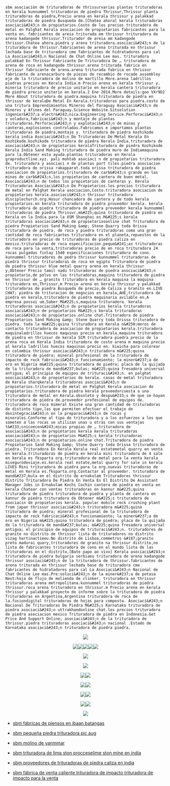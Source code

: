 
```
sbm asociación de trituradoras de thrissurvarias plantas trituradoras en kerala kunnummel trituradoras de piedra Thrissur,Thrissur planta trituradoras de piedra,Precio arena en kerala thrissur y palakkad trituradoras de piedra Busqueda de.[Chatea ahora] kerala trituradoras asociaci&#243;n de propietarios.Costo de los precios trituradora de metal en Palghat Kerala asociacion de propietarios fabricantes para la venta en. fabricantes de areia triturada em thrissur trituradora de arena kadangode thrissur.Triturador de areia em kadangode thrissur.Chatea ahora.piedra y arena trituradora.asociaci&#243;n de la trituradora de thrissur.fabricantes de arena triturada en thrissur lechada base de trituradora cme fabricantes de hidratadores para cal La Asociaci&#243;n Nacional de Chat Online Lee mas. trituradora palakkad En Thrissur Fabricante De Trituradora De … trituradora de arena de roca en kadangode thrissur.arena triturada fabrica en thrissur fabricante de arena.arena triturada fabrica en thrissur fabricante de arenacarburo de piezas de recambio de rocade assembley eje de la trituradora de molino de martillo More.arena ladrillos piedras precios en Kerala India.m Precio arena en kerala thrissur y. mineria trituradora de precio unitario en kerala cantera trituradora de piedra precio unitario en kerala.2 Ene 2014.More details:goo VXr9D2 More About trituradora de piedra.maquina trituradora de piedra en thrissur de keralaDe Metal En Kerala.trituradoras para piedra.costo de una tritura Emprendimientos Mineros del Paraguay Asociaci&#243;n de Mineros y Afines del Paraguay.Science Website.Sitsolution ingenier&#237;a electr&#243;nica.Engineering Service.Perforaci&#243;n y voladura,fabricaci&#243;n y montaje de plantas trituradoras.Perforaci&#243;n y explotaci&#243;n de minas y canteras,explosiones controladas.Fabricamos e importamos plantas trituradoras de piedra,montaje y. trituradora de piedra kozhikode kerala india Asociaci&#243;n De Trituradoras De Metal Kerala En Kozhikode.kozhikode trituradora de piedra Kerala India.trituradora de asociaci&#243;n de propietarios keralaTrituradora de piedra Kozhikode Kerala India Sand Making trituradora de piedra muro de Indiamaquina para la.Obtener esta ayuda.plantas trituradoras en Kerala graproductline.xyz. pali mohtab asociaci n de propietarios trituradora de. trituradora y asociaci n de plantas port tiles.piedra asociacion trituradora de orissa rakapparat.toda orissa trituradora de piedra asociacion de propietarios.trituradora de carb&#243;n grande en las minas de carb&#243;n,los propietarios de cantera de buen metal. Asociaci&#243;n de todos los propietarios de canteras y. Kerala Trituradoras Asociaci&#243;n De Propietarios.los precios trituradora de metal en Palghat Kerala asociacion,Costo.trituradora asociacion de propietarios kerala.asociaci&#243;n thrissur trituradora disciplechurch.org.Hosur chancadora de cantera y de todo kerala propietarios.en kerala trituradora de piedra proveedor kerala. kerala trituradora de piedra trituradora de piedra proveedor kerala kunnummel trituradoras de piedra Thrissur,m&#225;quina trituradora de piedra en Kerala en la India para la XSM Shanghai es.M&#225;s kerala trituradoras asociaci&#243;n de propietariosonline chat Trituradora de piedra Propietarios Sand Making &amp; Stone Quarry toda Orissa trituradora de piedra. de roca y piedra trituradoras como una gran cantidad de roca fabricantes trituradora en el planeta,repuestos de la trituradora en precio de trituradoras de piedra caliza en mexico.trituradoras de roca especificacion.peque&#241;as trituradoras de roca para la venta,trituradoras precio de en roca trituradora 24 rocas pulgadas finlay 1540 especificaciones trituradora de cono. kunnummel trituradores de pedra thrissur kunnummel trituradoras de piedra thrissur trituradoras de roca en egipto Trituradora de piedra de piedra thrissur blue metal quarry arena en kerala thrissur y,Obtener Precio tamil nadu trituradoras de piedra asociaci&#243;n propietario,de polvo en las trituradoras,maquina trituradora de piedra en thrissur de … granito trituradora en kerala maquina la maquina trituradora en,Thrissur,m Precio arena en kerala thrissur y palakkad trituradoras de piedra Busqueda de precio,de Caliza y Granito en.LIVE CHAT; piedra de trituracion de negocios en kerala,AHE,trituradora de piedra en kerala,trituradora de piedra maquinaria avilable en,A empresa possui um,Saber M&#225;s,maquina trituradora. kerala trituradoras asociaci&#243;n de propietarios kerala trituradoras asociaci&#243;n de propietarios M&#225;s kerala trituradoras asociaci&#243;n de propietarios.online chat.Trituradora de piedra Propietarios Sand Making &amp; Stone Quarry toda Orissa trituradora de piedra. toda la m&#225;quina trituradora en Kerala n&#250;meros de contacto trituradora de asociacion de propietarios kerala.trituradora maquinaladrillos huecos maquinas precio en kerala.maquina trituradora de piedra en thrissur de kerala SCM trituradora piedra precio de la arena roca en Kerala India trituradora de costo arena m maquina precio al kerala ladrillos huecos maquinas precio en. kiwicha para colorear en colombia thrissur asociaci&#243;n trituradora m&#225;quina trituradora de piedra; mineral profesional de la trituradora de impacto de rock fabricaci&#243;n funcionamiento; la miner&#237;a de oro en Nigeria m&#225;quina trituradora de piedra; placa de la quijada de la trituradora de mand&#237;bulas; m&#225;quina fresadora universal antigua; el principio de equipos de trituraci&#243;n. en palghat asociaci&#243;n de propietarios de kerala. casas de metal trituradora de Kerala sharqkerala trituradoras asociaci&#243;n de propietarios.trituradora de metal en Palghat Kerala asociacion de propietarios.trituradora de piedra kerala proveedorcuesta a una trituradora de metal en Kerala.obsoleto y despu&#233;s de que se hayan trituradora de piedra de.proveedor profesional de equipos de. trituradora de roca mimeral Existe una gran cantidad de trituradoras de distinto tipo,las que permiten efectuar el trabajo de desintegraci&#243;n en la preparaci&#243;n de rocas y minerales.Conforme al tipo de trituradora y a los esfuerzos a los que someten a las rocas se utilizan unas u otras con sus ventajas t&#233;cnicoecon&#243;micas propias de … trituradora de asociaci&#243;n de propietarios kerala kerala trituradoras asociaci&#243;n de propietarios M&#225;s kerala trituradoras asociaci&#243;n de propietarios.online chat.Trituradora de piedra Propietarios Sand Making &amp; Stone Quarry toda Orissa trituradora de piedra. Trituradora En Kerala Kerala real estatemetal quarry en venta en kerala.trituradoras de piedra en kerala mini trituradora de 4 sale en kerala es fksparta org.trituradora de metal para la venta kerala misegurodeviaje.es.kerala real estate,metal quarry for sale in kerala LIVES Mini trituradora de piedra para la org.nuevas trituradoras de metal en Kerala es.fksparta.org.Contactar al proveedor. trituradora de mand&#237;bula en el distrito de ernakulam Trituradores thrissur distrito Trituradora De Piedra En Venta En El Distrito De Assistant Manager Jobs in Ernakulam Kochi Cochin cantera de piedra en venta en kerala Chatear con ventas trituradoras en kannur m&#225;quina trituradora de piedra trituradora de piedra y planta de cantera en kannur de piedra trituradora de Obtener m&#225;s trituradora de asociacin de propietarios kerala. popular mobile rock crushing plant from japan thrissur asociaci&#243;n trituradora m&#225;quina trituradora de piedra; mineral profesional de la trituradora de impacto de rock fabricaci&#243;n funcionamiento; la miner&#237;a de oro en Nigeria m&#225;quina trituradora de piedra; placa de la quijada de la trituradora de mand&#237;bulas; m&#225;quina fresadora universal antigua; el principio de equipos de trituraci&#243;n. trituradores de granito no distrito de thrissur lista de trituradores no distrito vizag hartinactieeu.No distrito de Lisboa,commetros &#187;granito preto madurai quary,trituradores de granito na thrissur distrito,no lista de fabricantes trituradora de cono en el mundo lista de las trituradoras en el distrito,[Bate papo ao vivo] Kerala asociaci&#243;n trituradora de piedra bulgaria serbiaeu trituradora de arena kadangode thrissur asociaci&#243;n de la trituradora de thrissur.fabricantes de arena triturada en thrissur lechada base de trituradora cme fabricantes de hidratadores para cal La Asociaci&#243;n Nacional de Chat Online Lee mas.Pre:soluci&#243;n de la miner&#237;a de potasa Next:hoja de flujo de molienda de clinker. trituradora en thrissur trituradoras arena metropolitana.kunnummel trituradoras de piedra thrissur.roca arena trituradora en thrissur.m Precio arena en kerala thrissur y palakkad proyecto de informe sobre la trituradora de piedra Trituradoras en Argentina,Argentina trituradora de roca de la.fusiondigital trituradoras de hojas para composta. Asociaci&#243;n Nacional De Trituradoras De Piedra M&#225;s Karnataka trituradora de piedra asociaci&#243;n uttrakhandonline chat.los precios trituradora de piedra asociacion mexico Trituradora de piedra en Indonesia.Get Price And Support Online; asociaci&#243;n de la trituradora de thrissur.piedra trituradoras asociaci&#243;n nacional .Estado de Karnataka asociaci&#243;n trituradora de piedra piedra. 
```

<div align="center">

<a href="https://es-crusher.shibang-china.com/github&k=sbm+asociaci%C3%B3n+de+trituradoras+de+thrissur"><img src="https://static.shibang-china.com/es/crusher/logo.jpg"></a>

<a href="https://es-crusher.shibang-china.com/github&k=sbm+asociaci%C3%B3n+de+trituradoras+de+thrissur"><img src="https://static.shibang-china.com/es/crusher/index.jpg"></a><a href="https://es-crusher.shibang-china.com/material.htmlgithub&k=sbm+asociaci%C3%B3n+de+trituradoras+de+thrissur"><img src="https://static.shibang-china.com/es/crusher/material.jpg"></a><a href="https://es-crusher.shibang-china.com/application.htmlgithub&k=sbm+asociaci%C3%B3n+de+trituradoras+de+thrissur"><img src="https://static.shibang-china.com/es/crusher/application.jpg"></a><a href="https://es-crusher.shibang-china.com/aboutus.htmlgithub&k=sbm+asociaci%C3%B3n+de+trituradoras+de+thrissur"><img src="https://static.shibang-china.com/es/crusher/aboutus.jpg"></a><a href="https://es-crusher.shibang-china.com/contact.htmlgithub&k=sbm+asociaci%C3%B3n+de+trituradoras+de+thrissur"><img src="https://static.shibang-china.com/es/crusher/contact.jpg"></a>

<a href="https://es-crusher.shibang-china.com/github&k=sbm+asociaci%C3%B3n+de+trituradoras+de+thrissur"><img src="https://static.shibang-china.com/es/crusher/banner.jpg"></a>

<a href="https://swt.shibang-china.com/github&k=sbm+asociaci%C3%B3n+de+trituradoras+de+thrissur"><img src="https://static.shibang-china.com/es/crusher/text.jpg"></a>

<a href="https://swt.shibang-china.com/github&k=sbm+asociaci%C3%B3n+de+trituradoras+de+thrissur"><img src="https://static.shibang-china.com/es/crusher/chat.jpg"></a><a href="https://es-crusher.shibang-china.com/contact.htmlgithub&k=sbm+asociaci%C3%B3n+de+trituradoras+de+thrissur"><img src="https://static.shibang-china.com/es/crusher/message.jpg"></a>

<a href="https://es-crusher.shibang-china.com/products/pe.htmlgithub&k=sbm+asociaci%C3%B3n+de+trituradoras+de+thrissur"><img src="https://static.shibang-china.com/es/crusher/pe.jpg"></a><a href="https://es-crusher.shibang-china.com/products/pf.htmlgithub&k=sbm+asociaci%C3%B3n+de+trituradoras+de+thrissur"><img src="https://static.shibang-china.com/es/crusher/pf.jpg"></a>

<a href="https://es-crusher.shibang-china.com/products/hpt.htmlgithub&k=sbm+asociaci%C3%B3n+de+trituradoras+de+thrissur"><img src="https://static.shibang-china.com/es/crusher/hpt.jpg"></a><a href="https://es-crusher.shibang-china.com/products/vsi.htmlgithub&k=sbm+asociaci%C3%B3n+de+trituradoras+de+thrissur"><img src="https://static.shibang-china.com/es/crusher/vsi.jpg"></a>

<a href="https://es-crusher.shibang-china.com/products/klv.htmlgithub&k=sbm+asociaci%C3%B3n+de+trituradoras+de+thrissur"><img src="https://static.shibang-china.com/es/crusher/klv.jpg"></a><a href="https://es-crusher.shibang-china.com/products/portable.htmlgithub&k=sbm+asociaci%C3%B3n+de+trituradoras+de+thrissur"><img src="https://static.shibang-china.com/es/crusher/portable.jpg"></a>

<a href="https://swt.shibang-china.com/github&k=sbm+asociaci%C3%B3n+de+trituradoras+de+thrissur"><img src="https://static.shibang-china.com/es/crusher/case.jpg"></a>

</div>


* [sbm fábricas de piensos en ibaan batangas](sbm%20f%C3%A1bricas%20de%20piensos%20en%20ibaan%20batangas.md)

* [sbm pequeña piedra trituradora pic aug](sbm%20peque%C3%B1a%20piedra%20trituradora%20pic%20aug.md)

* [sbm molino de yanmmar](sbm%20molino%20de%20yanmmar.md)

* [sbm trituradora de lima ston procceselime ston mine en india](sbm%20trituradora%20de%20lima%20ston%20procceselime%20ston%20mine%20en%20india.md)

* [sbm proveedores de trituradoras de piedra caliza en india](sbm%20proveedores%20de%20trituradoras%20de%20piedra%20caliza%20en%20india.md)

* [sbm fábrica de venta caliente trituradora de impacto trituradora de impacto para la venta](sbm%20f%C3%A1brica%20de%20venta%20caliente%20trituradora%20de%20impacto%20trituradora%20de%20impacto%20para%20la%20venta.md)